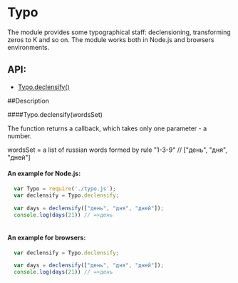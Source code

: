 # Typo
The module provides some typographical staff: declensioning, transforming zeros to K and so on.
The module works both in Node.js and browsers environments.

## API:
* [Typo.declensify()](#declensify)

##Description

####<a name="declensify"></a>Typo.declensify(wordsSet)

The function returns a callback, which takes only one parameter - a number.

wordsSet = a list of russian words formed by rule "1-3-9" // ["день", "дня", "дней"]

#### An example for Node.js:
````javascript
  var Typo = require('./typo.js');
  var declensify = Typo.declensify;

  var days = declensify(["день", "дня", "дней"]);
  console.log(days(21)) // =>день
  
````

#### An example for browsers:
````javascript
  var declensify = Typo.declensify;

  var days = declensify(["день", "дня", "дней"]);
  console.log(days(21)) // =>день
  
````